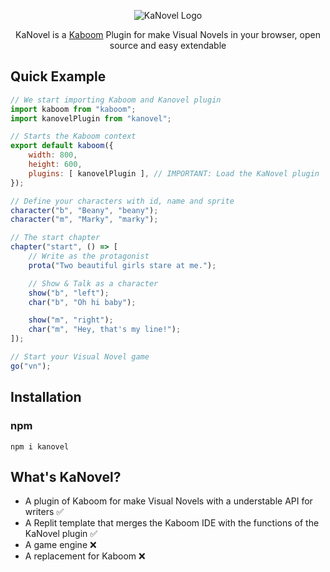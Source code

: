 <p align="center">
	<img src="https://imgur.com/g5mjs4C.png" alt="KaNovel Logo" align="center">
	<p align="center">
		KaNovel is a  <a href="https://kaboomjs.com">Kaboom</a> Plugin for make Visual Novels in your browser, open source and easy extendable
	</p>
</p>

## Quick Example

```js
// We start importing Kaboom and Kanovel plugin
import kaboom from "kaboom";
import kanovelPlugin from "kanovel";

// Starts the Kaboom context
export default kaboom({
    width: 800,
    height: 600,
    plugins: [ kanovelPlugin ], // IMPORTANT: Load the KaNovel plugin
});

// Define your characters with id, name and sprite
character("b", "Beany", "beany");
character("m", "Marky", "marky");

// The start chapter
chapter("start", () => [
    // Write as the protagonist
    prota("Two beautiful girls stare at me.");

    // Show & Talk as a character
    show("b", "left");
    char("b", "Oh hi baby");

    show("m", "right");
    char("m", "Hey, that's my line!");
]);

// Start your Visual Novel game
go("vn");
```

## Installation

### npm

```
npm i kanovel
```

## What's KaNovel?

-   A plugin of Kaboom for make Visual Novels with a understable API for writers ✅
-   A Replit template that merges the Kaboom IDE with the functions of the KaNovel plugin ✅
-   A game engine ❌
-   A replacement for Kaboom ❌
